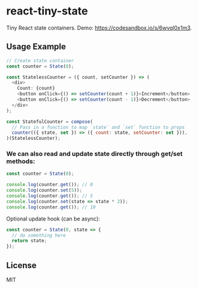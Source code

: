 # react-tiny-state

Tiny React state containers. Demo: https://codesandbox.io/s/6wvql0x1m3.

## Usage Example

```js
// Create state container
const counter = State(0);

const StatelessCounter = ({ count, setCounter }) => (
  <div>
    Count: {count}
    <button onClick={() => setCounter(count + 1)}>Increment</button>
    <button onClick={() => setCounter(count - 1)}>Decrement</button>
  </div>
);

const StatefulCounter = compose(
  // Pass in a function to map `state` and `set` function to props
  counter(({ state, set }) => ({ count: state, setCounter: set })),
)(StatelessCounter);
```

### We can also read and update state directly through get/set methods:

```js
const counter = State(0);

console.log(counter.get()); // 0
console.log(counter.set(5));
console.log(counter.get()); // 5
console.log(counter.set(state => state * 2));
console.log(counter.get()); // 10
```

Optional update hook (can be async):

```js
const counter = State(0, state => {
  // do something here
  return state;
});
```

## License

MIT
